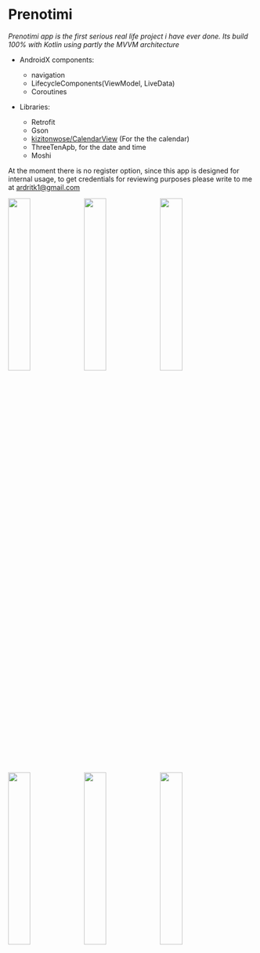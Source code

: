 <h1>Prenotimi</h1>

*Prenotimi app is the first serious real life project i have ever done.
Its build 100% with Kotlin using *partly* the MVVM architecture*



  
 
- AndroidX components:
  - navigation
  - LifecycleComponents(ViewModel, LiveData)
  - Coroutines
  
- Libraries: 
  - Retrofit
  - Gson
  - [kizitonwose/CalendarView](https://github.com/kizitonwose/CalendarView) (For the the calendar)
  - ThreeTenApb, for the date and time
  - Moshi
 
  
At the moment there is no register option, since this app is designed for internal usage, to get credentials for reviewing purposes please write to me at ardritk1@gmail.com
  
  
  <img src="https://user-images.githubusercontent.com/58820286/87429449-155f3d80-c5e4-11ea-8de0-8b35a95d4471.PNG" width="30%"></img> <img src="https://user-images.githubusercontent.com/58820286/87429450-15f7d400-c5e4-11ea-96a8-d53f0d19a885.png" width="30%"></img> <img src="https://user-images.githubusercontent.com/58820286/87429444-142e1080-c5e4-11ea-8dd0-1fe57e5936d2.PNG" width="30%"></img> <img src="https://user-images.githubusercontent.com/58820286/87429448-155f3d80-c5e4-11ea-849a-0d76b07cefc8.PNG" width="30%"></img> <img src="https://user-images.githubusercontent.com/58820286/87429452-15f7d400-c5e4-11ea-80cb-40dd83b35d4e.PNG" width="30%"></img> <img src="https://user-images.githubusercontent.com/58820286/87429447-14c6a700-c5e4-11ea-8593-2b5396ec6e10.PNG" width="30%"></img> 
  
 
